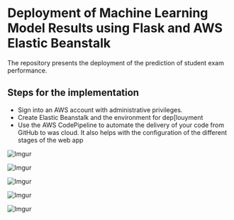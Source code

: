 # Deployment of Machine Learning Model Results using Flask and AWS Elastic Beanstalk
The repository presents the deployment of the prediction of student exam performance.

## Steps for the implementation 
- Sign into an AWS account with administrative privileges.
- Create Elastic Beanstalk and the environment for dep[louyment
- Use the AWS CodePipeline to automate the delivery of your code from GitHub to was cloud. It also helps with the configuration of the different stages of the web app

![Imgur](https://imgur.com/GtoJpBN.png)

![Imgur](https://imgur.com/YwTLoXW.png)

![Imgur](https://imgur.com/5A18eJj.png)

![Imgur](https://imgur.com/0IFnjkU.png)


![Imgur](https://imgur.com/j1AgW7D.png)
